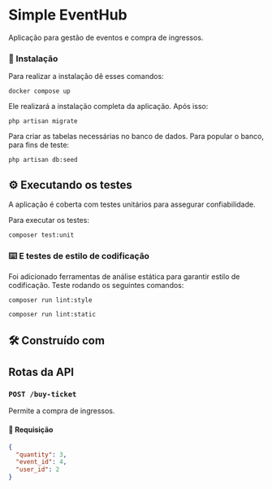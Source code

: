 # Simple EventHub

Aplicação para gestão de eventos e compra de ingressos.

### 🔧 Instalação

Para realizar a instalação dê esses comandos:

```
docker compose up 
```

Ele realizará a instalação completa da aplicação. Após isso:

```
php artisan migrate
```

Para criar as tabelas necessárias no banco de dados. Para popular o banco, para fins de teste: 

```
php artisan db:seed
```

## ⚙️ Executando os testes

A aplicação é coberta com testes unitários para assegurar confiabilidade.

Para executar os testes:

```
composer test:unit
```

### ⌨️ E testes de estilo de codificação

Foi adicionado ferramentas de análise estática para garantir estilo de codificação. Teste rodando os seguintes comandos:

```
composer run lint:style
```

```
composer run lint:static
```


## 🛠️ Construído com

## Rotas da API

### `POST /buy-ticket`

Permite a compra de ingressos.

#### 🔸 Requisição

```json
{
  "quantity": 3,
  "event_id": 4,
  "user_id": 2
}
```


